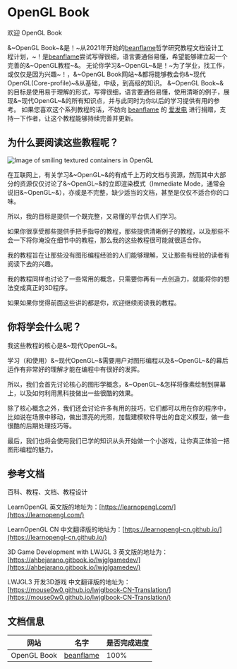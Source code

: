 # OpenGL Book

欢迎 OpenGL Book

&~OpenGL Book~&是！~从2021年开始的[beanflame](https://blog.beanflame.cn/)哲学研究教程文档设计工程计划，~！是[beanflame](https://blog.beanflame.cn/)尝试写得很细，语言要通俗易懂，希望能够建立起一个完善的&~OpenGL教程~&。
无论你学习&~OpenGL~&是！~为了学业，找工作，或仅仅是因为兴趣~！，&~OpenGL Book网站~&都将能够教会你&~现代OpenGL(Core-profile)~&从基础，中级，到高级的知识。
&~OpenGL Book~&的目标是使用易于理解的形式，写得很细，语言要通俗易懂，使用清晰的例子，展现&~现代OpenGL~&的所有知识点，并与此同时为你以后的学习提供有用的参考。
如果您喜欢这个系列教程的话，不妨向 [beanflame](https://blog.beanflame.cn/) 的 [爱发电](https://afdian.net/@beanflame/) 进行捐赠，支持一下作者，让这个教程能够持续完善并更新。

## 为什么要阅读这些教程呢？

<img alt="Image of smiling textured containers in OpenGL" src="img/demo.png" class="right medium" />

在互联网上，有关学习&~OpenGL~&的有成千上万的文档与资源，然而其中大部分的资源仅仅讨论了&~OpenGL~&的立即渲染模式（Immediate Mode，通常会说旧&~OpenGL~&），亦或是不完整，缺少适当的文档，甚至是仅仅不适合你的口味。

所以，我的目标是提供一个既完整，又易懂的平台供人们学习。

如果你很享受那些提供手把手指导的教程，那些提供清晰例子的教程，以及那些不会一下将你淹没在细节中的教程，那么我的这些教程很可能就很适合你。

我的教程旨在让那些没有图形编程经验的人们能够理解，又让那些有经验的读者有阅读下去的兴趣。

我的教程同样也讨论了一些常用的概念，只需要你再有一点创造力，就能将你的想法变成真正的3D程序。

如果如果你觉得前面这些讲的都是你，欢迎继续阅读我的教程。

## 你将学会什么呢？

我这些教程的核心是&~现代OpenGL~&。

学习（和使用）&~现代OpenGL~&需要用户对图形编程以及&~OpenGL~&的幕后运作有非常好的理解才能在编程中有很好的发挥。

所以，我们会首先讨论核心的图形学概念，&~OpenGL~&怎样将像素绘制到屏幕上，以及如何利用黑科技做出一些很酷的效果。

除了核心概念之外，我们还会讨论许多有用的技巧，它们都可以用在你的程序中，比如说在场景中移动，做出漂亮的光照，加载建模软件导出的自定义模型，做一些很酷的后期处理技巧等。

最后，我们也将会使用我们已学的知识从头开始做一个小游戏，让你真正体验一把图形编程的魅力。

## 参考文档

百科、教程、文档、教程设计

LearnOpenGL 英文版的地址为：[https://learnopengl.com/](https://learnopengl.com/)

LearnOpenGL CN 中文翻译版的地址为：[https://learnopengl-cn.github.io/](https://learnopengl-cn.github.io/)

3D Game Development with LWJGL 3 英文版的地址为：[https://ahbejarano.gitbook.io/lwjglgamedev/](https://ahbejarano.gitbook.io/lwjglgamedev/)

LWJGL3 开发3D游戏 中文翻译版的地址为：[https://mouse0w0.github.io/lwjglbook-CN-Translation/](https://mouse0w0.github.io/lwjglbook-CN-Translation/)



## 文档信息

| 网站 | 名字 | 是否完成进度 |
|-|-|-|
| OpenGL Book | [beanflame](https://blog.beanflame.cn/) | 100% |
